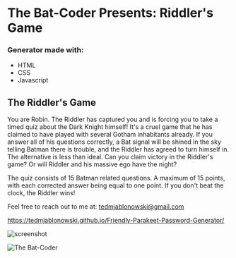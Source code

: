 # The Bat-Coder Presents: Riddler's Game

### Generator made with:

* HTML
* CSS
* Javascript

## The Riddler's Game

You are Robin. The Riddler has captured you and is forcing you to take a timed quiz about the Dark Knight himself! It's a cruel game that he has claimed to have played with several Gotham inhabitants already. If you answer all of his questions correctly, a Bat signal will be shined in the sky telling Batman there is trouble, and the Riddler has agreed to turn himself in. The alternative is less than ideal. Can you claim victory in the Riddler's game? Or will Riddler and his massive ego have the night?

The quiz consists of 15 Batman related questions. A maximum of 15 points, with each corrected answer being equal to one point. If you don't beat the clock, the Riddler wins!


Feel free to reach out to me at:
tedmjablonowski@gmail.com

https://tedmjablonowski.github.io/Friendly-Parakeet-Password-Generator/

![screenshot](https://github.com/tedmjablonowski/The-Riddler-s-Game/blob/main/assets/images/bat-quiz.jpg)

![The Bat-Coder](https://github.com/tedmjablonowski/Ted-Jablonowski-s-Portfolio/blob/main/assets/images/bat-png.png)
